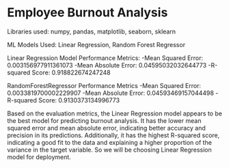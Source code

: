 # Employee Burnout Analysis

Libraries used: numpy, pandas, matplotlib, seaborn, sklearn

ML Models Used: Linear Regression, Random Forest Regressor

Linear Regression Model Performance Metrics:
    -Mean Squared Error: 0.003156977911361073
    -Mean Absolute Error: 0.04595032032644773
    -R-squared Score: 0.918822674247248

RandomForestRegressor Performance Metrics
    -Mean Squared Error: 0.0033819700002229907
    -Mean Absolute Error: 0.04593469157044498
    -R-squared Score: 0.9130373134996773

Based on the evaluation metrics, the Linear Regression model appears to be the best model for predicting burnout analysis.
It has the lower mean squared error and mean absolute error, indicating better accuracy and precision in its predictions. 
Additionally, it has the highest R-squared score, indicating a good fit to the data and explaining a higher proportion of 
the variance in the target variable.
So we will be choosing Linear Regression model for deployment.
